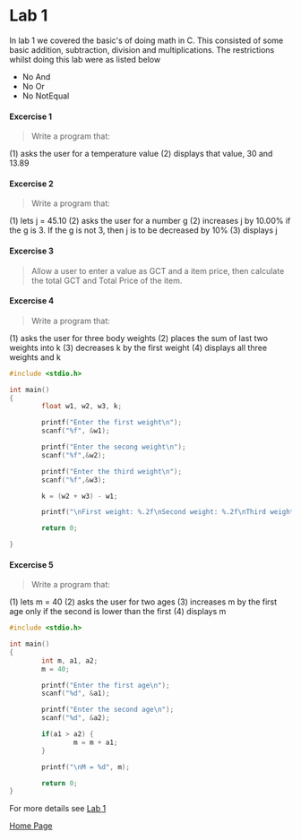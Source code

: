 # Lab 1

In lab 1 we covered the basic's of doing math in C. This consisted of some basic addition, subtraction, division and multiplications. The restrictions whilst doing this lab were as listed below

 * No And
 * No Or
 * No NotEqual

#### Excercise 1

 > Write a program that:

 (1) asks the user for a temperature value
 (2) displays that value, 30 and 13.89

#### Excercise 2

 > Write a program that:

 (1) lets j = 45.10
 (2) asks the user for a number g
 (2) increases j by 10.00% if the g is 3. If the g is not 3, then j is to be decreased by 10%
 (3) displays j

#### Excercise 3

> Allow a user to enter a value as GCT and a item price, then calculate the total GCT and Total Price of the item.

#### Excercise 4

> Write a program that:

(1) asks the user for three body weights
(2) places the sum of last two weights into k
(3) decreases k by the first weight
(4) displays all three weights and k

```c
#include <stdio.h>

int main()
{
        float w1, w2, w3, k;

        printf("Enter the first weight\n");
        scanf("%f", &w1);

        printf("Enter the secong weight\n");
        scanf("%f",&w2);

        printf("Enter the third weight\n");
        scanf("%f",&w3);

        k = (w2 + w3) - w1;

        printf("\nFirst weight: %.2f\nSecond weight: %.2f\nThird weight: %.2f\nk = %.2f", w1, w2, w3, k);

        return 0;

}
```

#### Excercise 5

> Write a program that:

(1) lets m = 40
(2) asks the user for two ages
(3) increases m by the first age only if the second is lower than the first
(4) displays m

```c
#include <stdio.h>

int main()
{
        int m, a1, a2;
        m = 40;

        printf("Enter the first age\n");
        scanf("%d", &a1);

        printf("Enter the second age\n");
        scanf("%d", &a2);

        if(a1 > a2) {
                m = m + a1;
        }

        printf("\nM = %d", m);

        return 0;
}
```

For more details see [Lab 1](https://github.com/LeAlmond/Programming-1/tree/master/Lab%201)

[Home Page](./index.html)
